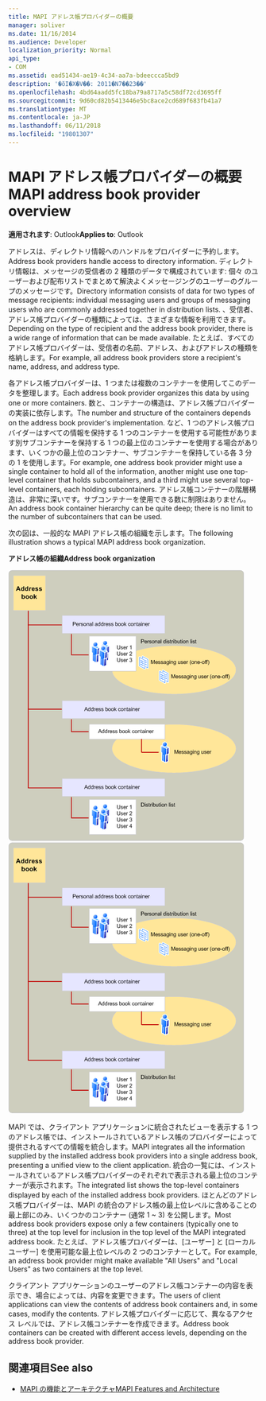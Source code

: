 ```yaml
---
title: MAPI アドレス帳プロバイダーの概要
manager: soliver
ms.date: 11/16/2014
ms.audience: Developer
localization_priority: Normal
api_type:
- COM
ms.assetid: ead51434-ae19-4c34-aa7a-bdeeccca5bd9
description: '�ŏI�X�V��: 2011�N7��23��'
ms.openlocfilehash: 4bd64aadd5fc18ba79a8717a5c58df72cd3695ff
ms.sourcegitcommit: 9d60cd82b5413446e5bc8ace2cd689f683fb41a7
ms.translationtype: MT
ms.contentlocale: ja-JP
ms.lasthandoff: 06/11/2018
ms.locfileid: "19801307"
---
```

# <a name="mapi-address-book-provider-overview"></a><span data-ttu-id="e4cc5-103">MAPI アドレス帳プロバイダーの概要</span><span class="sxs-lookup"><span data-stu-id="e4cc5-103">MAPI address book provider overview</span></span>
  
<span data-ttu-id="e4cc5-104">**適用されます**: Outlook</span><span class="sxs-lookup"><span data-stu-id="e4cc5-104">**Applies to**: Outlook</span></span> 
  
<span data-ttu-id="e4cc5-105">アドレスは、ディレクトリ情報へのハンドルをプロバイダーに予約します。</span><span class="sxs-lookup"><span data-stu-id="e4cc5-105">Address book providers handle access to directory information.</span></span> <span data-ttu-id="e4cc5-106">ディレクトリ情報は、メッセージの受信者の 2 種類のデータで構成されています: 個々 のユーザーおよび配布リストでまとめて解決よくメッセージングのユーザーのグループのメッセージです。</span><span class="sxs-lookup"><span data-stu-id="e4cc5-106">Directory information consists of data for two types of message recipients: individual messaging users and groups of messaging users who are commonly addressed together in distribution lists.</span></span> <span data-ttu-id="e4cc5-107">、受信者、アドレス帳プロバイダーの種類によっては、さまざまな情報を利用できます。</span><span class="sxs-lookup"><span data-stu-id="e4cc5-107">Depending on the type of recipient and the address book provider, there is a wide range of information that can be made available.</span></span> <span data-ttu-id="e4cc5-108">たとえば、すべてのアドレス帳プロバイダーは、受信者の名前、アドレス、およびアドレスの種類を格納します。</span><span class="sxs-lookup"><span data-stu-id="e4cc5-108">For example, all address book providers store a recipient's name, address, and address type.</span></span>
  
<span data-ttu-id="e4cc5-109">各アドレス帳プロバイダーは、1 つまたは複数のコンテナーを使用してこのデータを整理します。</span><span class="sxs-lookup"><span data-stu-id="e4cc5-109">Each address book provider organizes this data by using one or more containers.</span></span> <span data-ttu-id="e4cc5-110">数と、コンテナーの構造は、アドレス帳プロバイダーの実装に依存します。</span><span class="sxs-lookup"><span data-stu-id="e4cc5-110">The number and structure of the containers depends on the address book provider's implementation.</span></span> <span data-ttu-id="e4cc5-111">など、1 つのアドレス帳プロバイダーはすべての情報を保持する 1 つのコンテナーを使用する可能性があります別サブコンテナーを保持する 1 つの最上位のコンテナーを使用する場合があります、いくつかの最上位のコンテナー、サブコンテナーを保持している各 3 分の 1 を使用します。</span><span class="sxs-lookup"><span data-stu-id="e4cc5-111">For example, one address book provider might use a single container to hold all of the information, another might use one top-level container that holds subcontainers, and a third might use several top-level containers, each holding subcontainers.</span></span> <span data-ttu-id="e4cc5-112">アドレス帳コンテナーの階層構造は、非常に深いです。サブコンテナーを使用できる数に制限はありません。</span><span class="sxs-lookup"><span data-stu-id="e4cc5-112">An address book container hierarchy can be quite deep; there is no limit to the number of subcontainers that can be used.</span></span>
  
<span data-ttu-id="e4cc5-113">次の図は、一般的な MAPI アドレス帳の組織を示します。</span><span class="sxs-lookup"><span data-stu-id="e4cc5-113">The following illustration shows a typical MAPI address book organization.</span></span>
  
<span data-ttu-id="e4cc5-114">**アドレス帳の組織**</span><span class="sxs-lookup"><span data-stu-id="e4cc5-114">**Address book organization**</span></span>
  
<span data-ttu-id="e4cc5-115">![アドレス帳の組織](media/amapi_04.gif "アドレス帳の組織")</span><span class="sxs-lookup"><span data-stu-id="e4cc5-115">![Address book organization](media/amapi_04.gif "Address book organization")</span></span>
  
<span data-ttu-id="e4cc5-116">MAPI では、クライアント アプリケーションに統合されたビューを表示する 1 つのアドレス帳では、インストールされているアドレス帳のプロバイダーによって提供されるすべての情報を統合します。</span><span class="sxs-lookup"><span data-stu-id="e4cc5-116">MAPI integrates all the information supplied by the installed address book providers into a single address book, presenting a unified view to the client application.</span></span> <span data-ttu-id="e4cc5-117">統合の一覧には、インストールされているアドレス帳プロバイダーのそれぞれで表示される最上位のコンテナーが表示されます。</span><span class="sxs-lookup"><span data-stu-id="e4cc5-117">The integrated list shows the top-level containers displayed by each of the installed address book providers.</span></span> <span data-ttu-id="e4cc5-118">ほとんどのアドレス帳プロバイダーは、MAPI の統合のアドレス帳の最上位レベルに含めることの最上部にのみ、いくつかのコンテナー (通常 1 ~ 3) を公開します。</span><span class="sxs-lookup"><span data-stu-id="e4cc5-118">Most address book providers expose only a few containers (typically one to three) at the top level for inclusion in the top level of the MAPI integrated address book.</span></span> <span data-ttu-id="e4cc5-119">たとえば、アドレス帳プロバイダーは、[ユーザー] と [ローカル ユーザー] を使用可能な最上位レベルの 2 つのコンテナーとして。</span><span class="sxs-lookup"><span data-stu-id="e4cc5-119">For example, an address book provider might make available "All Users" and "Local Users" as two containers at the top level.</span></span>
  
<span data-ttu-id="e4cc5-120">クライアント アプリケーションのユーザーのアドレス帳コンテナーの内容を表示でき、場合によっては、内容を変更できます。</span><span class="sxs-lookup"><span data-stu-id="e4cc5-120">The users of client applications can view the contents of address book containers and, in some cases, modify the contents.</span></span> <span data-ttu-id="e4cc5-121">アドレス帳プロバイダーに応じて、異なるアクセス レベルでは、アドレス帳コンテナーを作成できます。</span><span class="sxs-lookup"><span data-stu-id="e4cc5-121">Address book containers can be created with different access levels, depending on the address book provider.</span></span> 
  
## <a name="see-also"></a><span data-ttu-id="e4cc5-122">関連項目</span><span class="sxs-lookup"><span data-stu-id="e4cc5-122">See also</span></span>

- [<span data-ttu-id="e4cc5-123">MAPI の機能とアーキテクチャ</span><span class="sxs-lookup"><span data-stu-id="e4cc5-123">MAPI Features and Architecture</span></span>](mapi-features-and-architecture.md)

